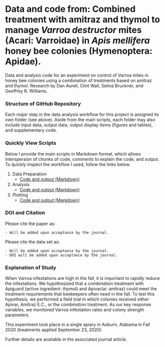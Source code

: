 # Data and code from: Combined treatment with amitraz and thymol to manage *Varroa destructor* mites (Acari: Varroidae) in *Apis mellifera* honey bee colonies (Hymenoptera: Apidae).

Data and analysis code for an experiment on control of Varroa mites in honey bee colonies using a combination of treatments based on amitraz and thymol. Research by Dan Aurell, Clint Wall, Selina Bruckner, and Geoffrey R. Williams.

### Structure of GitHub Repository

Each major step in the data analysis workflow for this project is assigned its own folder (see above). Aside from the main scripts, each folder may also include input data, output data, output display items (figures and tables), and supplementary code.

### Quickly View Scripts

Below I provide the main scripts in Markdown format, which allows interspersion of chunks of code, comments to explain the code, and output. To quickly inspect the workflow I used, follow the links below.

1. Data Preparation 
    - [Code and output (Markdown)](https://github.com/DanAurell/2020_Treatment_Combination/blob/main/1%20Data%20Preparation/2023-04-05-Data-Preparation.md)
2. Analysis
    - [Code and output (Markdown)](https://github.com/DanAurell/2020_Treatment_Combination/blob/main/2%20Analysis/2023-04-05-Analysis.md)
3. Plotting
    - [Code and output (Markdown)](https://github.com/DanAurell/2020_Treatment_Combination/blob/main/3%20Plotting/2023-04-06-Plotting.md)



### DOI and Citation

Please cite the paper as:

    - Will be added upon acceptance by the journal.

Please cite the data set as:

    - Will be added upon acceptance by the journal.
    - DOI will be added upon acceptance by the journal.


### Explanation of Study

When Varroa infestations are high in the fall, it is important to rapidly reduce the infestations. We hypothesized that a *combination* treatment with Apiguard (active ingredient: thymol) and Apivar(ai: amitraz) could meet the treatment requirements that beekeepers often need in the fall. To test this hypothesis, we performed a field trial in which colonies received either Apivar, Amitraz E.C., or the *combination* treatment. As our key response variables, we monitored Varroa infestation rates and colony strength parameters.

This experiment took place in a single apiary in Auburn, Alabama in Fall 2020 (treatments applied September 23, 2020).

Further details are available in the associated journal article.

